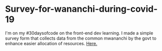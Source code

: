 # Survey-for-wananchi-during-covid-19
I'm on my #30daysofcode on the front-end dev learning. I made a simple survey form that collects data from the common mwananchi by the govt to enhance easier allocation of resources. 
[Here.](https://nyambura00.github.io/Survey-for-wananchi-during-covid-19/)